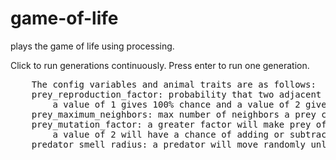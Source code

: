 # game-of-life
plays the game of life using processing.

<p>
Click to run generations continuously.
Press enter to run one generation.
</p>
<pre>
    The config variables and animal traits are as follows:
    prey_reproduction_factor: probability that two adjacent prey will reproduce 
        a value of 1 gives 100% chance and a value of 2 gives 50% chance
    prey_maximum_neighbors: max number of neighbors a prey can have before it will die
    prey_mutation_factor: a greater factor will make prey offspring have more variable speed
        a value of 2 will have a chance of adding or subtracting 1 from the average speed of the parents
    predator_smell_radius: a predator will move randomly unless a prey is within this radius at which point it will move towards the prey
</pre>
